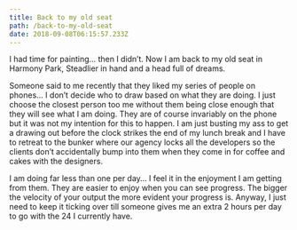 ```yaml
---
title: Back to my old seat
path: /back-to-my-old-seat
date: 2018-09-08T06:15:57.233Z
---
```

I had time for painting… then I didn’t. Now I am back to my old seat in Harmony Park, Steadlier in hand and a head full of dreams.

Someone said to me recently that they liked my series of people on phones… I don’t decide who to draw based on what they are doing. I just choose the closest person too me without them being close enough that they will see what I am doing. They are of course invariably on the phone but it was not my intention for this to happen. I am just busting my ass to get a drawing out before the clock strikes the end of my lunch break and I have to retreat to the bunker where our agency locks all the developers so the clients don’t accidentally bump into them when they come in for coffee and cakes with the designers.

I am doing far less than one per day… I feel it in the enjoyment I am getting from them. They are easier to enjoy when you can see progress. The bigger the velocity of your output the more evident your progress is. Anyway, I just need to keep it ticking over till someone gives me an extra 2 hours per day to go with the 24 I currently have.